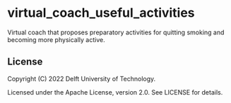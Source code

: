 # virtual_coach_useful_activities
Virtual coach that proposes preparatory activities for quitting smoking and becoming more physically active.


## License

Copyright (C) 2022 Delft University of Technology.

Licensed under the Apache License, version 2.0. See LICENSE for details.
